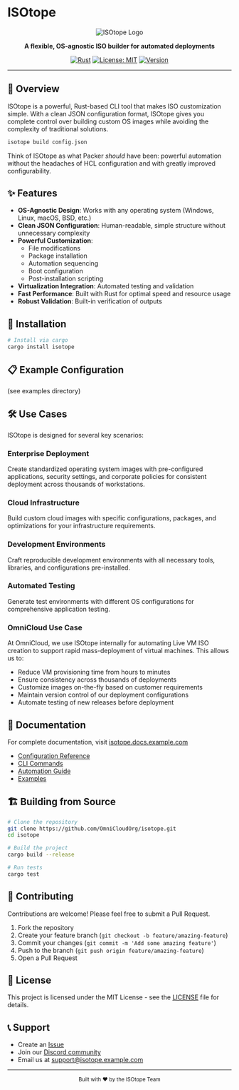 # ISOtope

<div align="center">

![ISOtope Logo](https://via.placeholder.com/200x200.png?text=ISOtope)

**A flexible, OS-agnostic ISO builder for automated deployments**

[![Rust](https://img.shields.io/badge/built%20with-Rust-orange)](https://www.rust-lang.org/)
[![License: MIT](https://img.shields.io/badge/License-MIT-blue.svg)](https://opensource.org/licenses/MIT)
[![Version](https://img.shields.io/badge/version-0.1.0-brightgreen.svg)](https://github.com/yourusername/isotope)

</div>

---

## 🚀 Overview

ISOtope is a powerful, Rust-based CLI tool that makes ISO customization simple. With a clean JSON configuration format, ISOtope gives you complete control over building custom OS images while avoiding the complexity of traditional solutions.

```bash
isotope build config.json
```

Think of ISOtope as what Packer *should* have been: powerful automation without the headaches of HCL configuration and with greatly improved configurability.

## ✨ Features

- **OS-Agnostic Design**: Works with any operating system (Windows, Linux, macOS, BSD, etc.)
- **Clean JSON Configuration**: Human-readable, simple structure without unnecessary complexity
- **Powerful Customization**:
  - File modifications
  - Package installation
  - Automation sequencing
  - Boot configuration
  - Post-installation scripting
- **Virtualization Integration**: Automated testing and validation
- **Fast Performance**: Built with Rust for optimal speed and resource usage
- **Robust Validation**: Built-in verification of outputs

## 🔧 Installation

```bash
# Install via cargo
cargo install isotope
```

## 📋 Example Configuration

(see examples directory)

## 🛠️ Use Cases

ISOtope is designed for several key scenarios:

### Enterprise Deployment

Create standardized operating system images with pre-configured applications, security settings, and corporate policies for consistent deployment across thousands of workstations.

### Cloud Infrastructure

Build custom cloud images with specific configurations, packages, and optimizations for your infrastructure requirements.

### Development Environments

Craft reproducible development environments with all necessary tools, libraries, and configurations pre-installed.

### Automated Testing

Generate test environments with different OS configurations for comprehensive application testing.

### OmniCloud Use Case

At OmniCloud, we use ISOtope internally for automating Live VM ISO creation to support rapid mass-deployment of virtual machines. This allows us to:

- Reduce VM provisioning time from hours to minutes
- Ensure consistency across thousands of deployments
- Customize images on-the-fly based on customer requirements
- Maintain version control of our deployment configurations
- Automate testing of new releases before deployment

## 📘 Documentation

For complete documentation, visit [isotope.docs.example.com](https://isotope.docs.example.com)

- [Configuration Reference](https://isotope.docs.example.com/config)
- [CLI Commands](https://isotope.docs.example.com/cli)
- [Automation Guide](https://isotope.docs.example.com/automation)
- [Examples](https://isotope.docs.example.com/examples)

## 🏗️ Building from Source

```bash
# Clone the repository
git clone https://github.com/OmniCloudOrg/isotope.git
cd isotope

# Build the project
cargo build --release

# Run tests
cargo test
```

## 🤝 Contributing

Contributions are welcome! Please feel free to submit a Pull Request.

1. Fork the repository
2. Create your feature branch (`git checkout -b feature/amazing-feature`)
3. Commit your changes (`git commit -m 'Add some amazing feature'`)
4. Push to the branch (`git push origin feature/amazing-feature`)
5. Open a Pull Request

## 📄 License

This project is licensed under the MIT License - see the [LICENSE](LICENSE) file for details.

## 📞 Support

- Create an [Issue](https://github.com/yourusername/isotope/issues)
- Join our [Discord community](https://discord.gg/isotope)
- Email us at support@isotope.example.com

---

<div align="center">
  <sub>Built with ❤️ by the ISOtope Team</sub>
</div>
